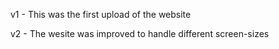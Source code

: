 v1 - This was the first upload of the website

v2 - The wesite was improved to handle different screen-sizes
